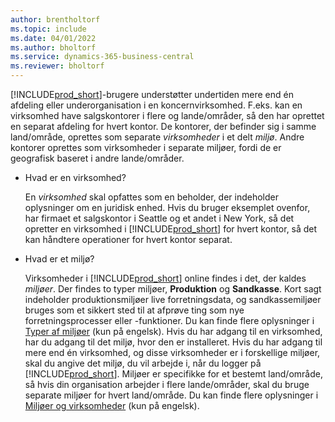 ```yaml
---
author: brentholtorf
ms.topic: include
ms.date: 04/01/2022
ms.author: bholtorf
ms.service: dynamics-365-business-central
ms.reviewer: bholtorf
---
```

[!INCLUDE[prod_short](prod_short.md)]-brugere understøtter undertiden mere end én afdeling eller underorganisation i en koncernvirksomhed. F.eks. kan en virksomhed have salgskontorer i flere og lande/områder, så den har oprettet en separat afdeling for hvert kontor. De kontorer, der befinder sig i samme land/område, oprettes som separate *virksomheder* i et delt *miljø*. Andre kontorer oprettes som virksomheder i separate miljøer, fordi de er geografisk baseret i andre lande/områder.

- Hvad er en virksomhed?

  En *virksomhed* skal opfattes som en beholder, der indeholder oplysninger om en juridisk enhed. Hvis du bruger eksemplet ovenfor, har firmaet et salgskontor i Seattle og et andet i New York, så det opretter en virksomhed i [!INCLUDE[prod_short](prod_short.md)] for hvert kontor, så det kan håndtere operationer for hvert kontor separat.

- Hvad er et miljø?

  Virksomheder i [!INCLUDE[prod_short](prod_short.md)] online findes i det, der kaldes *miljøer*. Der findes to typer miljøer, **Produktion** og **Sandkasse**. Kort sagt indeholder produktionsmiljøer live forretningsdata, og sandkassemiljøer bruges som et sikkert sted til at afprøve ting som nye forretningsprocesser eller -funktioner. Du kan finde flere oplysninger i [Typer af miljøer](/dynamics365/business-central/dev-itpro/administration/tenant-admin-center-environments#types-of-environments) (kun på engelsk). Hvis du har adgang til en virksomhed, har du adgang til det miljø, hvor den er installeret. Hvis du har adgang til mere end én virksomhed, og disse virksomheder er i forskellige miljøer, skal du angive det miljø, du vil arbejde i, når du logger på [!INCLUDE[prod_short](prod_short.md)]. Miljøer er specifikke for et bestemt land/område, så hvis din organisation arbejder i flere lande/områder, skal du bruge separate miljøer for hvert land/område. Du kan finde flere oplysninger i [Miljøer og virksomheder](/dynamics365/business-central/dev-itpro/administration/tenant-environment-topology#environments-and-companies) (kun på engelsk).
